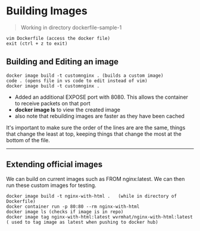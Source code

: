 # Building Images

> Working in directory dockerfile-sample-1

```
vim Dockerfile (access the docker file)
exit (ctrl + z to exit)

```

## Building and Editing an image

```
docker image build -t customnginx . (builds a custom image) 
code . (opens file in vs code to edit instead of vim)  
docker image build -t customnginx .  

```

- Added an additional EXPOSE port with 8080. This allows the container to receive packets on that port
- **docker image ls** to view the created image 
- also note that rebuilding images are faster as they have been cached 

It's important to make sure the order of the lines are are the same, things that change the least at top, keeping things that change the most at the bottom of the file.

---

## Extending official images 

We can build on current images such as FROM nginx:latest. We can then run these custom images for testing.
  
```
docker image build -t nginx-with-html .   (while in directory of Dockerfile)
docker container run -p 80:80 --rm nginx-with-html
docker image ls (checks if image is in repo)  
docker image tag nginx-with-html:latest wvrmhat/nginx-with-html:latest    ( used to tag image as latest when pushing to docker hub) 

```